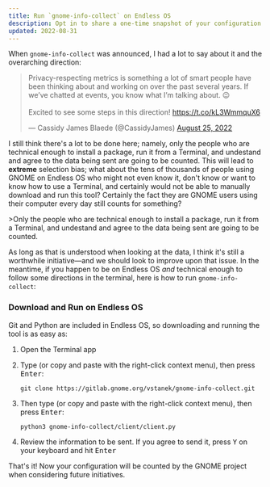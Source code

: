 ```yaml
---
title: Run `gnome-info-collect` on Endless OS
description: Opt in to share a one-time snapshot of your configuration
updated: 2022-08-31
---
```


When `gnome-info-collect` was announced, I had a lot to say about it and the overarching direction:

<blockquote class="twitter-tweet"><p lang="en" dir="ltr">Privacy-respecting metrics is something a lot of smart people have been thinking about and working on over the past several years. If we’ve chatted at events, you know what I’m talking about. 😉<br><br>Excited to see some steps in this direction! <a href="https://t.co/kL3WmmquX6">https://t.co/kL3WmmquX6</a></p>&mdash; Cassidy James Blaede (@CassidyJames) <a href="https://twitter.com/CassidyJames/status/1562830262295093248?ref_src=twsrc%5Etfw">August 25, 2022</a></blockquote> <script async src="https://platform.twitter.com/widgets.js" charset="utf-8"></script> 

I still think there's a lot to be done here; namely, only the people who are technical enough to install a package, run it from a Terminal, and undestand and agree to the data being sent are going to be counted. This will lead to **extreme** selection bias; what about the tens of thousands of people using GNOME on Endless OS who might not even know it, don't know or want to know how to use a Terminal, and certainly would not be able to manually download and run this tool? Certainly the fact they are GNOME users using their computer every day still counts for something?

<asode markdown="1">
>Only the people who are technical enough to install a package, run it from a Terminal, and undestand and agree to the data being sent are going to be counted.
</aside>

As long as that is understood when looking at the data, I think it's still a worthwhile initiative—and we should look to improve upon that issue. In the meantime, if you happen to be on Endless OS _and_ technical enough to follow some directions in the terminal, here is how to run `gnome-info-collect`:

### Download and Run on Endless OS

Git and Python are included in Endless OS, so downloading and running the tool is as easy as:

1. Open the Terminal app

2. Type (or copy and paste with the right-click context menu), then press <kbd>Enter</kbd>:
   ```
   git clone https://gitlab.gnome.org/vstanek/gnome-info-collect.git
   ```

3. Then type (or copy and paste with the right-click context menu), then press <kbd>Enter</kbd>:
   ```
   python3 gnome-info-collect/client/client.py
   ```

4. Review the information to be sent. If you agree to send it, press <kbd>Y</kbd> on your keyboard and hit <kbd>Enter</kbd>

That's it! Now your configuration will be counted by the GNOME project when considering future initiatives.
